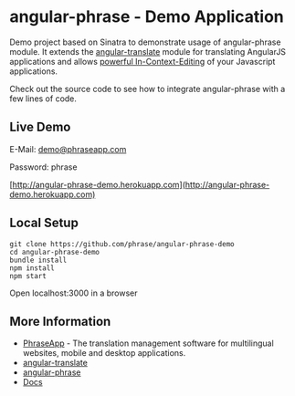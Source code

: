 # angular-phrase - Demo Application

Demo project based on Sinatra to demonstrate usage of angular-phrase module. It extends the [angular-translate](https://github.com/angular-translate/angular-translate) module for translating AngularJS applications and allows [powerful In-Context-Editing](https://phraseapp.com/en/features/in-context-editor) of your Javascript applications.

Check out the source code to see how to integrate angular-phrase with a few lines of code.

## Live Demo

E-Mail: demo@phraseapp.com

Password: phrase

[http://angular-phrase-demo.herokuapp.com](http://angular-phrase-demo.herokuapp.com)

## Local Setup
```
git clone https://github.com/phrase/angular-phrase-demo
cd angular-phrase-demo
bundle install
npm install
npm start
```
Open localhost:3000 in a browser


## More Information

* [PhraseApp](https://phraseapp.com/) - The translation management software for multilingual websites, mobile and desktop applications.
* [angular-translate](https://github.com/angular-translate/angular-translate)
* [angular-phrase](https://github.com/phrase/angular-phrase)
* [Docs](https://phraseapp.com/docs)
